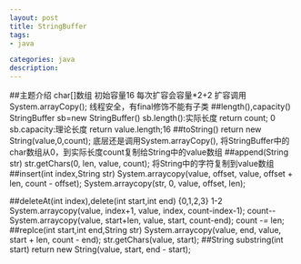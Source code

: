 ```yaml
---
layout: post
title: StringBuffer
tags:
- java

categories: java
description:
---
```

##主题介绍
char[]数组 初始容量16 每次扩容会容量*2+2 扩容调用System.arrayCopy();
线程安全，有final修饰不能有子类
##length(),capacity()
StringBuffer sb=new StringBuffer()
sb.length():实际长度 return count; 0
sb.capacity:理论长度 return value.length;16
##toString()
return new String(value,0,count);
底层还是调用System.arrayCopy(),
将StringBuffer中的char数组从0，到实际长度count复制给String中的value数组
##append(String str)
str.getChars(0, len, value, count);
将String中的字符复制到value数组
##insert(int index,String str)
System.arraycopy(value, offset, value, offset + len, count - offset);
System.arraycopy(str, 0, value, offset, len);

##deleteAt(int index),delete(int start,int end)
{0,1,2,3} 1-2
System.arraycopy(value, index+1, value, index, count-index-1);
count--
System.arraycopy(value, start+len, value, start, count-end);
count -= len;
##replce(int start,int end,String str)
System.arraycopy(value, end, value, start + len, count - end);
str.getChars(value, start);
##String substring(int start)
return new String(value, start, end - start);
